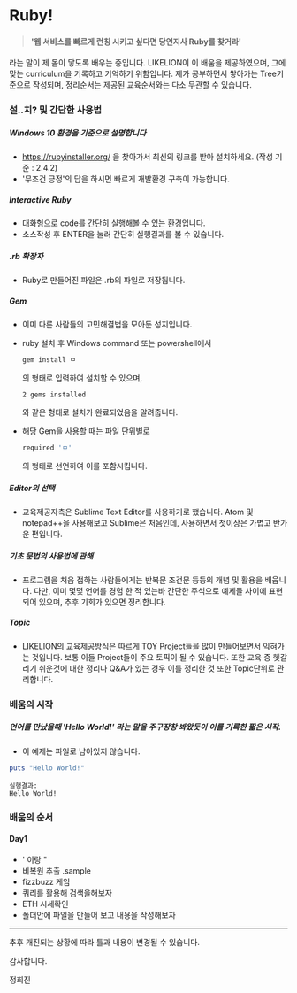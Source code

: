 # Ruby!

> #### '웹 서비스를 빠르게 런칭 시키고 싶다면 당연지사 Ruby를 찾거라'

라는 말이 제 몸이 닿도록 배우는 중입니다. LIKELION이 이 배움을 제공하였으며, 그에 맞는 curriculum을 기록하고 기억하기 위함입니다. 제가 공부하면서 쌓아가는 Tree기준으로 작성되며, 정리순서는 제공된 교육순서와는 다소 무관할 수 있습니다.



### 설..치? 및 간단한 사용법

##### Windows 10 환경을 기준으로 설명합니다

* <https://rubyinstaller.org/> 을 찾아가서 최신의 링크를 받아 설치하세요. (작성 기준 :  2.4.2)
* '무조건 긍정'의 답을 하시면 빠르게 개발환경 구축이 가능합니다.

##### Interactive Ruby

* 대화형으로 code를 간단히 실행해볼 수 있는 환경입니다. 
* 소스작성 후 ENTER을 눌러 간단히 실행결과를 볼 수 있습니다.

##### .rb 확장자

* Ruby로 만들어진 파일은 .rb의 파일로 저장됩니다.

##### Gem

* 이미 다른 사람들의 고민해결법을 모아둔 성지입니다. 

* ruby 설치 후 Windows command 또는 powershell에서 

  ```powershell
  gem install ㅁ
  ```

  의 형태로 입력하여 설치할 수 있으며, 

  ```
  2 gems installed
  ```

  와 같은 형태로 설치가 완료되었음을 알려줍니다.


* 해당 Gem을 사용할 때는 파일 단위별로 

  ```ruby
  required 'ㅁ'
  ```

  의 형태로 선언하여 이를 포함시킵니다.

##### Editor의 선택

* 교육제공자측은 Sublime Text Editor를 사용하기로 했습니다. Atom 및 notepad++을 사용해보고 Sublime은 처음인데, 사용하면서 첫이상은 가볍고 반가운 편입니다.

##### 기초 문법의 사용법에 관해

- 프로그램을 처음 접하는 사람들에게는 반복문 조건문 등등의 개념 및 활용을 배웁니다. 다만, 이미 몇몇 언어를 경험 한 적 있는바 간단한 주석으로 예제들 사이에 표현되어 있으며, 추후 기회가 있으면 정리합니다.

##### Topic

- LIKELION의 교육제공방식은 따르게 TOY Project들을 많이 만들어보면서 익혀가는 것입니다. 보통 이들 Project들이 주요 토픽이 될 수 있습니다. 또한 교육 중 헷갈리기 쉬운것에 대한 정리나 Q&A가 있는 경우 이를 정리한 것 또한 Topic단위로 관리합니다.



### 배움의 시작

##### 언어를 만났을때 'Hello World!' 라는 말을 주구장창 봐왔듯이 이를 기록한 짧은 시작. 

- 이 예제는 파일로 남아있지 않습니다.

```ruby
puts "Hello World!"
```

```
실행결과:
Hello World!
```



### 배움의 순서

#### Day1

- ' 이랑 "
- 비복원 추출 .sample
- fizzbuzz 게임
- 쿼리를 활용해 검색을해보자
- ETH 시세확인
- 폴더안에 파일을 만들어 보고 내용을 작성해보자


----

추후 개진되는 상황에 따라 틀과 내용이 변경될 수 있습니다.

감사합니다.

정희진